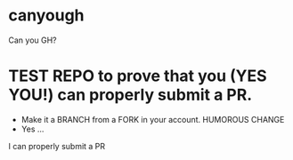 # canyough
Can you GH?

# TEST REPO to prove that you (YES YOU!) can properly submit a PR.

* Make it a BRANCH from a FORK in your account.
HUMOROUS CHANGE
* Yes ...

I can properly submit a PR
